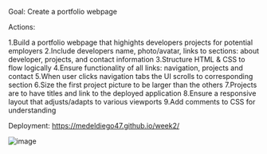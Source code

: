 Goal: Create a portfolio webpage

Actions:

1.Build a portfolio webpage that highights developers projects for potential employers
2.Include developers name, photo/avatar, links to sections: about developer, projects, and contact information
3.Structure HTML & CSS to flow logically
4.Ensure functionality of all links: navigation, projects and contact
5.When user clicks navigation tabs the UI scrolls to corresponding section
6.Size the first project picture to be larger than the others
7.Projects are to have titles and link to the deployed application
8.Ensure a responsive layout that adjusts/adapts to various viewports
9.Add comments to CSS for understanding



Deployment:
https://medeldiego47.github.io/week2/

![image](https://user-images.githubusercontent.com/109823956/183531300-c3c92ae2-07dd-463b-9c97-d20139636422.png)
